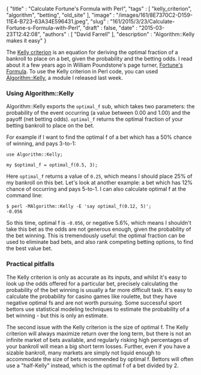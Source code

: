 {
   "title" : "Calculate Fortune's Formula with Perl",
   "tags" : [
      "kelly_criterion",
      "algorithm",
      "betting",
      "old_site"
   ],
   "image" : "/images/161/8E7370C2-D159-11E4-B723-63A34E596431.jpeg",
   "slug" : "161/2015/3/23/Calculate-Fortune-s-Formula-with-Perl",
   "draft" : false,
   "date" : "2015-03-23T12:42:08",
   "authors" : [
      "David Farrell"
   ],
   "description" : "Algorithm::Kelly makes it easy"
}

The [Kelly criterion](https://en.wikipedia.org/wiki/Kelly_criterion) is an equation for deriving the optimal fraction of a bankroll to place on a bet, given the probability and the betting odds. I read about it a few years ago in William Poundstone's page turner, [Fortune's Formula](http://www.amazon.com/Fortunes-Formula-Scientific-Betting-Casinos-ebook/dp/B000SBTWNC). To use the Kelly criterion in Perl code, you can used [Algorithm::Kelly](https://metacpan.org/pod/Algorithm::Kelly), a module I released last week.

### Using Algorithm::Kelly

Algorithm::Kelly exports the `optimal_f` sub, which takes two parameters: the probability of the event occurring (a value between 0.00 and 1.00) and the payoff (net betting odds). `optimal_f` returns the optimal fraction of your betting bankroll to place on the bet.

For example if I want to find the optimal f of a bet which has a 50% chance of winning, and pays 3-to-1:

``` prettyprint
use Algorithm::Kelly;

my $optimal_f = optimal_f(0.5, 3);
```

Here `optimal_f` returns a value of `0.25`, which means I should place 25% of my bankroll on this bet. Let's look at another example: a bet which has 12% chance of occurring and pays 5-to-1. I can also calculate optimal f at the command line:

``` prettyprint
$ perl -MAlgorithm::Kelly -E 'say optimal_f(0.12, 5)';
-0.056
```

So this time, optimal f is `-0.056`, or negative 5.6%, which means I shouldn't take this bet as the odds are not generous enough, given the probability of the bet winning. This is tremendously useful: the optimal fraction can be used to eliminate bad bets, and also rank competing betting options, to find the best value bet.

### Practical pitfalls

The Kelly criterion is only as accurate as its inputs, and whilst it's easy to look up the odds offered for a particular bet, precisely calculating the probability of the bet winning is usually a far more difficult task. It's easy to calculate the probability for casino games like roulette, but they have negative optimal fs and are not worth pursuing. Some successful sport bettors use statistical modeling techniques to estimate the probability of a bet winning - but this is only an estimate.

The second issue with the Kelly criterion is the size of optimal f. The Kelly criterion will always maximize return over the long term, but there is not an infinite market of bets available, and regularly risking high percentages of your bankroll will mean a big short term losses. Further, even if you have a sizable bankroll, many markets are simply not liquid enough to accommodate the size of bets recommended by optimal f. Bettors will often use a "half-Kelly" instead, which is the optimal f of a bet divided by 2.

